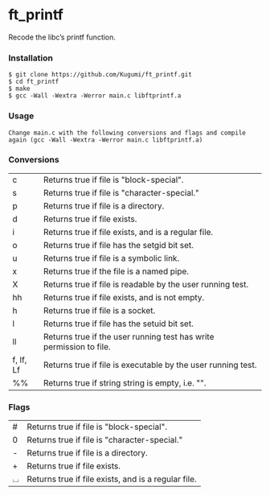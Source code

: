 # ft_printf

Recode the libc’s printf function.

### Installation

```
$ git clone https://github.com/Kugumi/ft_printf.git
$ cd ft_printf
$ make
$ gcc -Wall -Wextra -Werror main.c libftprintf.a
```

### Usage

```
Change main.c with the following conversions and flags and compile again (gcc -Wall -Wextra -Werror main.c libftprintf.a)
```

### Conversions
|        |        |
| ------ | ------ |
| c | Returns true if file is "block-special". |
| s | Returns true if file is "character-special." |
| p | Returns true if file is a directory. |
| d | Returns true if file exists. |
| i | Returns true if file exists, and is a regular file. |
| o | Returns true if file has the setgid bit set. |
| u | Returns true if file is a symbolic link. |
| x | Returns true if the file is a named pipe. |
| X | Returns true if file is readable by the user running test. |
| hh | Returns true if file exists, and is not empty. |
| h | Returns true if file is a socket. |
| l | Returns true if file has the setuid bit set. |
| ll | Returns true if the user running test has write permission to file. |
| f, lf, Lf | Returns true if file is executable by the user running test. |
| %% | Returns true if string string is empty, i.e. "". |

### Flags
|        |        |
| ------ | ------ |
| # | Returns true if file is "block-special". |
| 0 | Returns true if file is "character-special." |
| - | Returns true if file is a directory. |
| + | Returns true if file exists. |
| ⌴ | Returns true if file exists, and is a regular file. |
